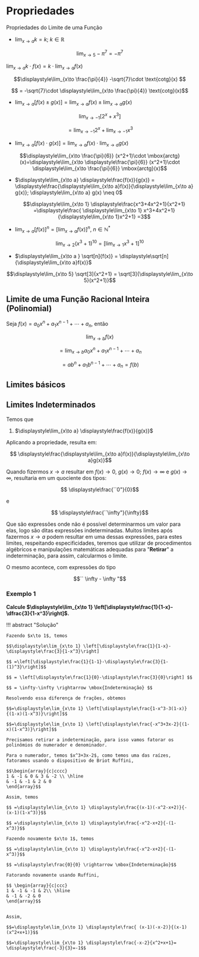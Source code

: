 # **Propriedades**

<style>
p.combinado:first-letter { 
	color: #F5843A; 
	font-size:xx-large; 
}
.info {
  background-color: #e7f3fe;
  border-left: 6px solid #2196F3;
}
.success {
  background-color: #ddffdd;
  border-left: 6px solid #4CAF50;
}

.danger {
  background-color: #ffdddd;
  border-left: 6px solid #f44336;
}
</style>


<style>
p.combinado:first-letter { 
	color: #F5843A; 
	font-size:xx-large; 
}

.button {
  border-radius: 20px;
  background-color: #009688;
  border: none;
  color: #FFFFFF;
  text-align: center;
  font-size: 15px;
  padding: 10px;
  width: 150px;
  transition: all 0.5s;
  cursor: pointer;
  margin: 5px;
}


.button span {
  cursor: pointer;
  display: inline-block;
  position: relative;
  transition: 0.5s;
}

.button span:after {
  content: '\00bb';
  position: absolute;
  opacity: 0;
  top: 0;
  right: -20px;
  transition: 0.5s;
}

.button:hover span {
  padding-right: 25px;
}

.button:hover span:after {
  opacity: 1;
  right: 0;
}	

/** AVISOS **/
.card {
  box-shadow: 0 4px 8px 0 rgba(0,0,0,0.2);
  transition: 0.3s;
  border-radius: 50px;
}

.card:hover {
  box-shadow: 0 8px 16px 0 rgba(0,0,0,0.2);
}

.alert {
  padding: 12px;
  background-color: #f44336;
  color: white;
  border-radius: 50px;
}

.success {
  padding: 12px;
  background-color: #6BBD6E;
  color: white;
  border-radius: 50px;
}

.info {
  padding: 12px;
  background-color: #47A8F5;
  color: white;
  border-radius: 50px;
}

.warning {
  padding: 12px;
  background-color: #FFAA2C;
  color: white;
  border-radius: 50px;
}

.closebtn {
  margin-left: 25px;
  color: white;
  font-weight: bold;
  float: right;
  font-size: 22px;
  line-height: 25px;
  cursor: pointer;
  transition: 0.3s;
}

.closebtn:hover {
  color: black;
}

/** ANOTAÇÕES **/

.atencao {
  background-color: #ffdddd;
  border-left: 6px solid #f44336;
  margin-bottom: 15px;
  padding: 4px 12px;
}

.sucesso {
  background-color: #ddffdd;
  border-left: 6px solid #4CAF50;
  margin-bottom: 15px;
  padding: 4px 12px;
}

.informacao {
  background-color: #e7f3fe;
  border-left: 6px solid #2196F3;
  margin-bottom: 15px;
  padding: 4px 12px;
}


.atento {
  background-color: #ffffcc;
  border-left: 6px solid #ffeb3b;
  margin-bottom: 15px;
  padding: 4px 12px;
}
</style>

Propriedades do Limite de uma Função
 
 
+  $\displaystyle\lim_{x\to a} k = k ; ~ k \in \mathbb{R}$ 

$$\displaystyle\lim_{x\to 5} -\pi^{7}= - \pi^{7}$$ 

$\displaystyle\lim_{x\to a} k \cdot f(x)= k\cdot \displaystyle\lim_{x\to a} f(x)$ 

$$\displaystyle\lim_{x\to \frac{\pi}{4}} -\sqrt{7}\cdot \text{cotg}(x) $$ 

$$ = -\sqrt{7}\cdot \displaystyle\lim_{x\to \frac{\pi}{4}} \text{cotg}(x)$$ 

+ $\displaystyle\lim_{x\to a} \left[f(x)\pm g(x)\right]=\displaystyle\lim_{x\to a} f(x) \pm \displaystyle\lim_{x\to a} g(x)$

$$\displaystyle\lim_{x\to -1} \left[ 2^{x}+x^{3}\right]$$ 
   
$$= \displaystyle\lim_{x\to -1} 2^{x} + \displaystyle\lim_{x\to -1} x^{3} $$ 

+  $\displaystyle\lim_{x\to a} \left[f(x)\cdot g(x)\right]= \displaystyle\lim_{x\to a} f(x)\cdot \displaystyle\lim_{x\to a} g(x)$ 

$$\displaystyle\lim_{x\to \frac{\pi}{6}} (x^2+1)\cdot \mbox{arctg}(x)=\displaystyle\lim_{x\to \displaystyle\frac{\pi}{6}} (x^2+1)\cdot \displaystyle\lim_{x\to \frac{\pi}{6}} \mbox{arctg}(x)$$ 

+ $\displaystyle\lim_{x\to a} \displaystyle\frac{f(x)}{g(x)} = \displaystyle\frac{\displaystyle\lim_{x\to a}f(x)}{\displaystyle\lim_{x\to a} g(x)}; \displaystyle\lim_{x\to a} g(x) \neq 0$

 	$$\displaystyle\lim_{x\to 1} \displaystyle\frac{x^3+4x^2+1}{x^2+1} =\displaystyle\frac{ \displaystyle\lim_{x\to 1} x^3+4x^2+1}{\displaystyle\lim_{x\to 1}x^2+1} =3$$ 

+ $\displaystyle\lim_{x\to a} \left[f(x)\right]^{n} = \left[\displaystyle\lim_{x\to a} f(x)\right]^{n},~n \in \mathbb{N}^{*}$ 

$$\displaystyle\lim_{x\to 2 } (x^3+1)^{10} = \left[\displaystyle\lim_{x\to 1}x^3+1\right]^{10} $$ 

+ $\displaystyle\lim_{x\to a } \sqrt[n]{f(x)} = \displaystyle\sqrt[n]{\displaystyle\lim_{x\to a}f(x)}$ 
 	
$$\displaystyle\lim_{x\to 5} \sqrt[3]{x^2+1} = \sqrt[3]{\displaystyle\lim_{x\to 5}(x^2+1)}$$ 
 

## Limite de uma Função Racional Inteira (Polinomial)


Seja $f(x)=a_0x^n+a_1x^{n-1}+\cdots + a_n$, então 

$$\displaystyle\lim_{x\to b } f(x)$$ 

$$= \displaystyle\lim_{x\to b} a_0x^n+a_1x^{n-1}+\cdots + a_n$$ 

$$= ab^n+a_1b^{n-1}+\cdots+a_n = f(b)$$

## Limites básicos 

## Limites Indeterminados 

Temos que  

1. $\displaystyle\lim_{x\to a} \displaystyle\frac{f(x)}{g(x)}$

Aplicando a propriedade, resulta em: 

$$ \displaystyle\frac{\displaystyle\lim_{x\to a}f(x)}{\displaystyle\lim_{x\to a}g(x)}$$

Quando fizermos $x \to a$ resultar em $f(x) \to 0$, $g(x) \to 0$; $f(x) \to \infty$ e $g(x) \to \infty$, 
resultaria em um quociente dos tipos: 

$$ \displaystyle\frac{``0"}{0}$$ 

e 

$$ \displaystyle\frac{``\infty"}{\infty}$$

Que são expressões onde não é possível determinarmos um valor para elas, logo são ditas expressões indeterminadas. Muitos limites após fazermos $x\to a$ podem resultar em uma dessas expressões, para estes limites, respeitando especificidades, teremos que utilizar de procedimentos algébricos e manipulações matemáticas adequadas para "**Retirar**" a indeterminação, para assim, calcularmos o limite. 

O mesmo acontece, com expressões do tipo 

$$`` \infty - \infty "$$ 


### Exemplo 1 

**Calcule $\displaystyle\lim_{x\to 1} \left[\displaystyle\frac{1}{1-x}-\dfrac{3}{1-x^3}\right]$.**

!!! abstract "Solução"

    Fazendo $x\to 1$, temos 

    $$\displaystyle\lim_{x\to 1} \left[\displaystyle\frac{1}{1-x}-\displaystyle\frac{3}{1-x^3}\right]
    
    $$ =\left[\displaystyle\frac{1}{1-1}-\displaystyle\frac{3}{1-(1)^3}\right]$$
    
    $$ = \left[\displaystyle\frac{1}{0}-\displaystyle\frac{3}{0}\right] $$ 
    
    $$ = \infty-\infty \rightarrow \mbox{Indeterminação} $$ 

    Resolvendo essa diferença de frações, obtemos 

    $$=\displaystyle\lim_{x\to 1} \left[\displaystyle\frac{1-x^3-3(1-x)}{(1-x)(1-x^3)}\right]$$

    $$=\displaystyle\lim_{x\to 1} \left[\displaystyle\frac{-x^3+3x-2}{(1-x)(1-x^3)}\right]$$  

    Precisamos retirar a indeterminação, para isso vamos fatorar os polinômios do numerador e denominador. 

    Para o numerador, temos $x^3+3x-2$, como temos uma das raízes, fatoramos usando o dispositivo de Briot Ruffini, 

    $$\begin{array}{c|cccc}
    1 & -1 & 0 & 3 & -2 \\ \hline 
    & -1 & -1 & 2 & 0 
    \end{array}$$ 

    Assim, temos 

    $$ =\displaystyle\lim_{x\to 1} \displaystyle\frac{(x-1)(-x^2-x+2)}{-(x-1)(1-x^3)}$$ 

    $$ =\displaystyle\lim_{x\to 1} \displaystyle\frac{-x^2-x+2}{-(1-x^3)}$$ 

    Fazendo novamente $x\to 1$, temos 

    $$ =\displaystyle\lim_{x\to 1} \displaystyle\frac{-x^2-x+2}{-(1-x^3)}$$ 
    
    $$ =\displaystyle\frac{0}{0} \rightarrow \mbox{Indeterminação}$$ 

    Fatorando novamente usando Ruffini, 

    $$ \begin{array}{c|ccc}
    1 & -1 & -1 & 2\\ \hline 
    & -1 & -2 & 0 
    \end{array}$$ 


    Assim, 

    $$=\displaystyle\lim_{x\to 1} \displaystyle\frac{ (x-1)(-x-2)}{(x-1)(x^2+x+1)}$$ 

    $$=\displaystyle\lim_{x\to 1} \displaystyle\frac{-x-2}{x^2+x+1}= \displaystyle\frac{-3}{3}=-1$$





<!-- 
!!! tip "Videoaula 1"
    <p style="text-align: center;">
    <iframe width="720" height="345" src="https://www.youtube.com/embed/kJYLWFwfL80"></iframe>
    </p>

!!! abstract "Instalação dos programas MiKTeX e TeXstudio"
    
    **Instalação do TeXstudio**: 

    Acesse texstudio.org ou digite no seu navegador de preferência, ou seja, dá um google em "texstudio", normalmente é o primeiro resultado que aparece na pesquisa. $f(x)$

    Ao clicar, você será levado a página de baixar em função do seu sistema operacional. Basta clicar e aguardar o download. 


## Exercício A 

1. Determine a função derivada de $f(x) = x^4 - \sin(x) + \frac{x^{-2}}{-\pi}$ 

**Solução:** 

Temos que $f(x)$ é uma junção de dois tipos de funções, função polinomial com função trigonométrica. Para derivar $f(x)$ basta utilizar a propriedade básica: 

$$f(x) = x^4 - \sin(x) + \frac{x^{-2}}{-\pi}$$ 

$$ f'(x) = 4x^3 - \cos(x) + \left( \frac{-2x^{-1}}{-\pi} \right)$$ 

$$ f'(x) = 4x^3 - \cos(x) + \displaystyle\frac{2x^{-1}}{\pi} $$ 

Que podemos ainda reescrever, ficando 

$$ f'(x) = 4x^3 - \cos(x) + \frac{2}{\pi x} $$ 

## Fundamento legal - obrigatoriedade

<p style="text-align: justify;">
A determinação legal decorre do artigo 67 da Lei 8.666/93. O Artigo 58, inciso III da citada Lei
assegura à Administração a prerrogativa de fiscalizar os contratos.

</p>
-->




